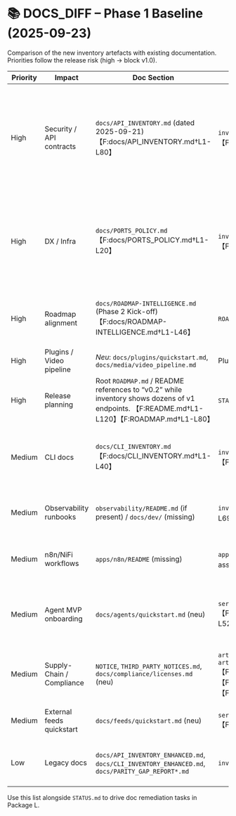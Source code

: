 # 📚 DOCS_DIFF – Phase 1 Baseline (2025-09-23)

Comparison of the new inventory artefacts with existing documentation. Priorities follow the release risk (high → block v1.0).

| Priority | Impact | Doc Section | Source of Truth | Delta Description | Proposed Fix |
| --- | --- | --- | --- | --- | --- |
| High | Security / API contracts | `docs/API_INVENTORY.md` (dated 2025-09-21) 【F:docs/API_INVENTORY.md†L1-L80】 | `inventory/apis.json` (52 services enumerated) 【F:inventory/apis.json†L1-L20】 | Markdown table only lists legacy services (e.g. auth-service, archive) and omits new agents, plugin-runner, ops-controller, media-forensics, Flowise connectors. Response models + status codes diverge from current FastAPI implementations. | 🔄 **Vertagt bis Wave 6 (Package L)** – Umsetzung erfolgt gemeinsam mit Inventar-Automatisierung (`backlog/phase2/PACKAGE_SEQUENCE.yaml`). |
| High | DX / Infra | `docs/PORTS_POLICY.md` 【F:docs/PORTS_POLICY.md†L1-L20】 | `inventory/services.json` (port mappings) 【F:inventory/services.json†L1-L392】 | Policy lists only handful of services; ignores new host bindings (Flowise 3417, egress 8615, NiFi 11443, plugin runner 8621, etc.) and mentions “no standard ports” while compose overlays expose Postgres/OpenSearch hosts. | 🔄 **Vertagt bis Wave 6 (Package L)** – konsolidierte Portliste wird mit Inventory-Aktualisierung generiert (siehe `backlog/phase2/ITERATION-01_PLAN.md`). |
| High | Roadmap alignment | `docs/ROADMAP-INTELLIGENCE.md` (Phase 2 Kick-off) 【F:docs/ROADMAP-INTELLIGENCE.md†L1-L46】 | `ROADMAP_STATUS.md` (new baseline) | Missing narrative on packages A–L, dependencies, and milestones. Stakeholders lack official doc pointer. | ✅ **Erledigt (2025-09-23):** Dokument mit Phase-2-Wellen, Wave-1-Deliverables, Governance-Guardrails und Artefakt-Links gefüllt. Folgepflege über Inventory-Skripte. |
| High | Plugins / Video pipeline | _Neu_: `docs/plugins/quickstart.md`, `docs/media/video_pipeline.md` | Plugin runner & video ingest artefacts (Wave 3) | Docs for sandbox runner + media pipeline missing. | ✅ **Erledigt (2025-09-25):** Quickstarts beschreiben Registry-Schema, Feature-Flags, Offline-Demo & Grafana Panels. |
| High | Release planning | Root `ROADMAP.md` / README references to “v0.2” while inventory shows dozens of v1 endpoints. 【F:README.md†L1-L120】【F:ROADMAP.md†L1-L80】 | `STATUS.md`, `ROADMAP_STATUS.md` | README + roadmap still state v0.2 deliverables and omit new packages (Flowise, video, plugins). | ✅ **Erledigt (2025-09-24):** README-Header auf Phase 2 Wave 1 aktualisiert, 5-Minuten-Demo ergänzt; `ROADMAP.md` verweist auf Wave-Sequenz. |
| Medium | CLI docs | `docs/CLI_INVENTORY.md` 【F:docs/CLI_INVENTORY.md†L1-L40】 | `inventory/apis.json`, `cli/it_cli/root.py` 【F:cli/it_cli/root.py†L1-L120】 | CLI inventory last generated 2025-09-21; misses new commands (inventory sync, plugin ops) and mislabels service mappings. | Regenerate CLI inventory after adding inventory integration; document new commands in README. |
| Medium | Observability runbooks | `observability/README.md` (if present) / `docs/dev/` (missing) | `inventory/findings.md` 【F:inventory/findings.md†L1-L69】 | No documentation on required metrics/health endpoints vs actual gaps; risk for SLO alignment. | Add observability checklist referencing findings; include instructions per service. |
| Medium | n8n/NiFi workflows | `apps/n8n/README` (missing) | `apps/n8n/*.json` 【F:apps/n8n/fact-checking-assistant-v2.json†L1-L80】 | No doc explains how to import or schedule standard playbooks; Phase 2 package D blocked. | Create how-to for importing flows, enabling retries, and mapping env vars. |
| Medium | Agent MVP onboarding | `docs/agents/quickstart.md` (neu) | `services/flowise-connector/app/main.py` 【F:services/flowise-connector/app/main.py†L1-L520】 | Previously missing setup doc for agent governance/rate-limit MVP. | ✅ **Erledigt (2025-09-26, aktualisiert 2025-10-02 & 2025-10-05):** Quickstart deckt Flags, Curl-Demo, Frontend MVP, Grafana-Tiles, OPA-Policy-Integration inkl. Deny-Meldungen sowie den sechsteiligen Tool-Katalog mit Parameter-Schema. |
| Medium | Supply-Chain / Compliance | `NOTICE`, `THIRD_PARTY_NOTICES.md`, `docs/compliance/licenses.md` (neu) | `artifacts/sbom/source/*.json`, `artifacts/compliance/licenses/license_inventory.csv` 【F:NOTICE†L1-L14】【F:THIRD_PARTY_NOTICES.md†L1-L40】【F:docs/compliance/licenses.md†L1-L60】 | Bisher fehlte ein zentraler Verweis auf SBOM-/Lizenzartefakte; Compliance-Gate `SEC-SBX-3` konnte nicht abgenommen werden. | ✅ **Erledigt (2025-09-24):** SBOM-Generator + CI-Gate dokumentiert, Artefakte verlinkt, Lizenzlücken transparent gemacht. |
| Medium | External feeds quickstart | `docs/feeds/quickstart.md` (neu) | `services/feed-ingestor/app/main.py` 【F:services/feed-ingestor/app/main.py†L118-L308】 | No documentation existed for feed ingestion pipeline and metrics. | ✅ **Erledigt (2025-09-26):** Quickstart outlines flags, scheduler, metrics, offline smoke demo. |
| Low | Legacy docs | `docs/API_INVENTORY_ENHANCED.md`, `docs/CLI_INVENTORY_ENHANCED.md`, `docs/PARITY_GAP_REPORT*.md` | `inventory/` artefacts | Enhanced variants duplicate outdated inventories; should reference new JSON instead. | Archive or update enhanced docs to avoid conflicting guidance. |

Use this list alongside `STATUS.md` to drive doc remediation tasks in Package L.
